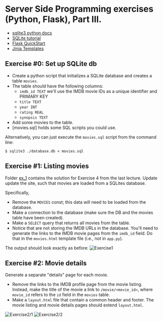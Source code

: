 # Server Side Programming exercises (Python, Flask), Part III.

  * [sqlite3 python docs](https://docs.python.org/3/library/sqlite3.html)
  * [SQLite tutorial](https://www.sqlitetutorial.net/)
  * [Flask QuickStart](http://flask.pocoo.org/docs/0.12/quickstart/)
  * [Jinja Templates](http://jinja.pocoo.org/docs/2.10/templates/)


## Exercise #0: Set up SQLite db

* Create a python script that initializes a SQLite database and creates a table `movies`.
* The table should have the following columns:
    - `imdb_id TEXT` we'll use the IMDB movie IDs as a unique identifier and PRIMARY KEY
    - `title TEXT`
    - `year INT`
    - `rating REAL`
    - `synopsis TEXT`
* Add some movies to the table.
* [movies.sql] holds some SQL scripts you could use.

Alternatively, you can just execute the `movies.sql` script from the command line:
```
$ sqlite3 ./database.db < movies.sql
```

## Exercise #1: Listing movies

Folder [ex_1](ex_1) contains the solution for Exercise 4 from the last lecture.
Update update the site, such that movies are loaded from a SQLites database.

Specifically,

  * Remove the `MOVIES` const; this data will need to be loaded from the database.
  * Make a connection to the database (make sure the DB and the movies table have been created).
  * Make a `SELECT` query that returns all movies from the table.
  * Notice that are not storing the IMDB URLs in the database. You'll need to generate the links to the IMDB movie pages from the `imdb_id` field. Do that in the `movies.html` template file (i.e., not in `app.py`).

The output should look exactly as before:
![Exercise1](images/exercise1.png)


## Exercise #2: Movie details

Generate a separate "details" page for each movie.

  * Remove the links to the IMDB profile page from the movie listing. Instead, make the title of the movie a link to `/movie/<movie_id>`, where `movie_id` refers to the `id` field in the `movies` table.
  * Make a `layout.html` file that contain a common header and footer. The movie listing and movie details pages should extend `layout.html`.

![Exercise2/1](images/exercise2_1.png)
![Exercise2/2](images/exercise2_2.png)
